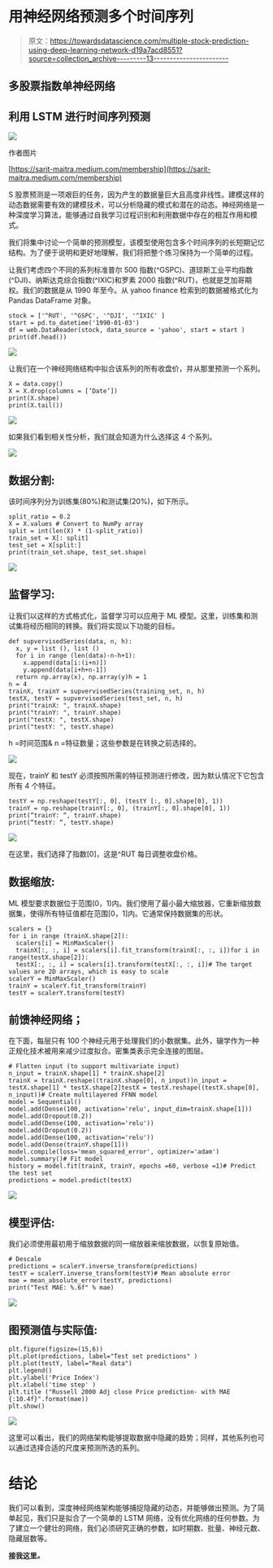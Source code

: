 # 用神经网络预测多个时间序列

> 原文：<https://towardsdatascience.com/multiple-stock-prediction-using-deep-learning-network-d19a7acd8551?source=collection_archive---------13----------------------->

## 多股票指数单神经网络

## 利用 LSTM 进行时间序列预测

![](img/d5106cfd0bacba0ccd9caf73cf7387eb.png)

作者图片

[https://sarit-maitra.medium.com/membership](https://sarit-maitra.medium.com/membership)

S 股票预测是一项艰巨的任务，因为产生的数据量巨大且高度非线性。建模这样的动态数据需要有效的建模技术，可以分析隐藏的模式和潜在的动态。神经网络是一种深度学习算法，能够通过自我学习过程识别和利用数据中存在的相互作用和模式。

我们将集中讨论一个简单的预测模型，该模型使用包含多个时间序列的长短期记忆结构。为了便于说明和更好地理解，我们将把整个练习保持为一个简单的过程。

让我们考虑四个不同的系列标准普尔 500 指数(^GSPC)、道琼斯工业平均指数(^DJI)、纳斯达克综合指数(^IXIC)和罗素 2000 指数(^RUT)，也就是芝加哥期权。我们的数据是从 1990 年至今。从 yahoo finance 检索到的数据被格式化为 Pandas DataFrame 对象。

```
stock = ['^RUT', '^GSPC', '^DJI', '^IXIC' ]
start = pd.to_datetime('1990-01-03')
df = web.DataReader(stock, data_source = 'yahoo', start = start )
print(df.head())
```

![](img/204a74b1a710fc2ddcfb25ec1e327721.png)

让我们在一个神经网络结构中拟合该系列的所有收盘价，并从那里预测一个系列。

```
X = data.copy()
X = X.drop(columns = [‘Date’])
print(X.shape)
print(X.tail())
```

![](img/993d1ef242e8a22a7965572d2993bf4d.png)

如果我们看到相关性分析，我们就会知道为什么选择这 4 个系列。

![](img/34815124cb58af00653aa8baf9c8a701.png)

## 数据分割:

该时间序列分为训练集(80%)和测试集(20%)，如下所示。

```
split_ratio = 0.2
X = X.values # Convert to NumPy array
split = int(len(X) * (1-split_ratio))
train_set = X[: split]
test_set = X[split:]
print(train_set.shape, test_set.shape)
```

![](img/165c868c79e1338d0e02d5580cfae89a.png)

## 监督学习:

让我们以这样的方式格式化，监督学习可以应用于 ML 模型。这里，训练集和测试集将经历相同的转换。我们将实现以下功能的目标。

```
def supvervisedSeries(data, n, h):
  x, y = list (), list ()
  for i in range (len(data)-n-h+1):
    x.append(data[i:(i+n)])
    y.append(data[i+h+n-1])
  return np.array(x), np.array(y)h = 1
n = 4
trainX, trainY = supvervisedSeries(training_set, n, h)
testX, testY = supvervisedSeries(test_set, n, h)
print("trainX: ", trainX.shape)
print("trainY: ", trainY.shape)
print("testX: ", testX.shape)
print("testY: ", testY.shape)
```

h =时间范围& n =特征数量；这些参数是在转换之前选择的。

![](img/6f67bc4a22e73450bfc789410972099d.png)

现在，trainY 和 testY 必须按照所需的特征预测进行修改，因为默认情况下它包含所有 4 个特征。

```
testY = np.reshape(testY[:, 0], (testY [:, 0].shape[0], 1))
trainY = np.reshape(trainY[:, 0], (trainY[:, 0].shape[0], 1))
print(“trainY: “, trainY.shape)
print(“testY: “, testY.shape)
```

![](img/e15fbce96a3fe1114cb8c2b898e1ed9a.png)

在这里，我们选择了指数[0]，这是^RUT 每日调整收盘价格。

## 数据缩放:

ML 模型要求数据位于范围(0，1)内。我们使用了最小最大缩放器，它重新缩放数据集，使得所有特征值都在范围[0，1]内。它通常保持数据集的形状。

```
scalers = {}
for i in range (trainX.shape[2]):
  scalers[i] = MinMaxScaler()
  trainX[:, :, i] = scalers[i].fit_transform(trainX[:, :, i])for i in range(testX.shape[2]):
  testX[:, :, i] = scalers[i].transform(testX[:, :, i])# The target values are 2D arrays, which is easy to scale
scalerY = MinMaxScaler()
trainY = scalerY.fit_transform(trainY)
testY = scalerY.transform(testY)
```

## 前馈神经网络；

在下面，每层只有 100 个神经元用于处理我们的小数据集。此外，辍学作为一种正规化技术被用来减少过度拟合。密集类表示完全连接的图层。

```
# Flatten input (to support multivariate input)
n_input = trainX.shape[1] * trainX.shape[2]
trainX = trainX.reshape((trainX.shape[0], n_input))n_input = testX.shape[1] * testX.shape[2]testX = testX.reshape((testX.shape[0], n_input))# Create multilayered FFNN model
model = Sequential()
model.add(Dense(100, activation='relu', input_dim=trainX.shape[1]))
model.add(Dropout(0.2))
model.add(Dense(100, activation='relu'))
model.add(Dropout(0.2))
model.add(Dense(100, activation='relu'))
model.add(Dense(trainY.shape[1]))
model.compile(loss='mean_squared_error', optimizer='adam')
model.summary()# Fit model
history = model.fit(trainX, trainY, epochs =60, verbose =1)# Predict the test set
predictions = model.predict(testX)
```

![](img/d84527ecf09890918c8144cdacbfdee1.png)

## 模型评估:

我们必须使用最初用于缩放数据的同一缩放器来缩放数据，以恢复原始值。

```
# Descale
predictions = scalerY.inverse_transform(predictions)
testY = scalerY.inverse_transform(testY)# Mean absolute error
mae = mean_absolute_error(testY, predictions)
print("Test MAE: %.6f" % mae)
```

![](img/ae28de0dea204f5765d8bfc54ab9a664.png)

## 图预测值与实际值:

```
plt.figure(figsize=(15,6))
plt.plot(predictions, label="Test set predictions" )
plt.plot(testY, label="Real data")
plt.legend()
plt.ylabel('Price Index')
plt.xlabel('time step' )
plt.title ("Russell 2000 Adj close Price prediction- with MAE {:10.4f}".format(mae))
plt.show()
```

![](img/f58c722311a83b7879ac03db6e34af0e.png)

这里可以看出，我们的网络架构能够提取数据中隐藏的趋势；同样，其他系列也可以通过选择合适的尺度来预测所选的系列。

# 结论

我们可以看到，深度神经网络架构能够捕捉隐藏的动态，并能够做出预测。为了简单起见，我们只是拟合了一个简单的 LSTM 网络，没有优化网络的任何参数。为了建立一个健壮的网络，我们必须研究正确的参数，如时期数、批量、神经元数、隐藏层数等。

**接我这里**[](https://www.linkedin.com/in/saritmaitra/)***。***